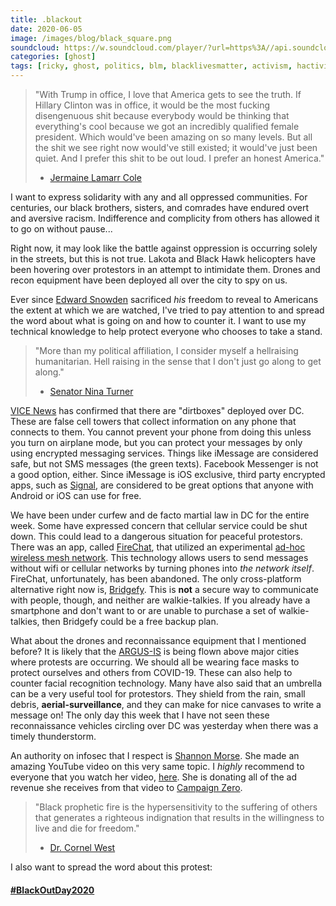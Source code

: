 ```yaml
---
title: .blackout
date: 2020-06-05
image: /images/blog/black_square.png
soundcloud: https://w.soundcloud.com/player/?url=https%3A//api.soundcloud.com/tracks/8633004&color=%23ff5500
categories: [ghost]
tags: [ricky, ghost, politics, blm, blacklivesmatter, activism, hactivism, blackoutday]
---
```


> "With Trump in office, I love that America gets to see the truth. If Hillary Clinton was in office, it would be the most fucking disengenuous shit because everybody would be thinking that everything's cool because we got an incredibly qualified female president. Which would've been amazing on so many levels. But all the shit we see right now would've still existed; it would've just been quiet. And I prefer this shit to be out loud. I prefer an honest America."
> - [Jermaine Lamarr Cole](https://en.wikipedia.org/wiki/J._Cole)

I want to express solidarity with any and all oppressed communities. For centuries, our black brothers, sisters, and comrades have endured overt and aversive racism. Indifference and complicity from others has allowed it to go on without pause...

Right now, it may look like the battle against oppression is occurring solely in the streets, but this is not true. Lakota and Black Hawk helicopters have been hovering over protestors in an attempt to intimidate them. Drones and recon equipment have been deployed all over the city to spy on us.

Ever since [Edward Snowden](https://en.wikipedia.org/wiki/Edward_Snowden) sacrificed *his* freedom to reveal to Americans the extent at which we are watched, I've tried to pay attention to and spread the word about what is going on and how to counter it. I want to use my technical knowledge to help protect everyone who chooses to take a stand.

> "More than my political affiliation, I consider myself a hellraising humanitarian. Hell raising in the sense that I don't just go along to get along."
> - [Senator Nina Turner](https://en.wikipedia.org/wiki/Nina_Turner)

[VICE News](https://www.vice.com/en_ca/article/y3zvwj/military-fbi-flying-surveillance-planes-george-floyd-protesters) has confirmed that there are "dirtboxes" deployed over DC. These are false cell towers that collect information on any phone that connects to them. You cannot prevent your phone from doing this unless you turn on airplane mode, but you can protect your messages by only using encrypted messaging services. Things like iMessage are considered safe, but not SMS messages (the green texts). Facebook Messenger is not a good option, either. Since iMessage is iOS exclusive, third party encrypted apps, such as [Signal](https://signal.org/en/), are considered to be great options that anyone with Android or iOS can use for free.

We have been under curfew and de facto martial law in DC for the entire week. Some have expressed concern that cellular service could be shut down. This could lead to a dangerous situation for peaceful protestors. There was an app, called [FireChat](https://en.wikipedia.org/wiki/FireChat), that utilized an experimental [ad-hoc wireless mesh network](https://en.wikipedia.org/wiki/Wireless_mesh_network). This technology allows users to send messages without wifi or cellular networks by turning phones into *the network itself*. FireChat, unfortunately, has been abandoned. The only cross-platform alternative right now is, [Bridgefy](https://bridgefy.me). This is **not** a secure way to communicate with people, though, and neither are walkie-talkies. If you already have a smartphone and don't want to or are unable to purchase a set of walkie-talkies, then Bridgefy could be a free backup plan.

What about the drones and reconnaissance equipment that I mentioned before? It is likely that the [ARGUS-IS](https://en.wikipedia.org/wiki/ARGUS-IS) is being flown above major cities where protests are occurring. We should all be wearing face masks to protect ourselves and others from COVID-19. These can also help to counter facial recognition technology. Many have also said that an umbrella can be a very useful tool for protestors. They shield from the rain, small debris, **aerial-surveillance**, and they can make for nice canvases to write a message on! The only day this week that I have not seen these reconnaissance vehicles circling over DC was yesterday when there was a timely thunderstorm.

An authority on infosec that I respect is [Shannon Morse](https://www.youtube.com/channel/UCNofX8wmSJh7NTklvMqueOA). She made an amazing YouTube video on this very same topic. I *highly* recommend to everyone that you watch her video, [here](https://www.youtube.com/watch?v=g1D3fdyU9ZE). She is donating all of the ad revenue she receives from that video to [Campaign Zero](https://www.joincampaignzero.org/#vision).

> "Black prophetic fire is the hypersensitivity to the suffering of others that generates a righteous indignation that results in the willingness to live and die for freedom."
> - [Dr. Cornel West](https://en.wikipedia.org/wiki/Cornel_West)

I also want to spread the word about this protest:
#### [#BlackOutDay2020](https://www.blackoutday.org)